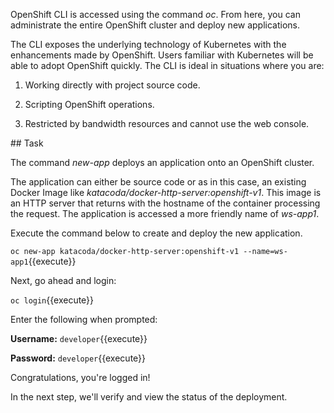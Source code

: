 OpenShift CLI is accessed using the command _oc_. From here, you can administrate the entire OpenShift cluster and deploy new applications.

The CLI exposes the underlying technology of Kubernetes with the enhancements made by OpenShift. Users familiar with Kubernetes will be able to adopt OpenShift quickly. The CLI is ideal in situations where you are:

1) Working directly with project source code.

2) Scripting OpenShift operations.

3) Restricted by bandwidth resources and cannot use the web console.

## Task

The command _new-app_ deploys an application onto an OpenShift cluster.

The application can either be source code or as in this case, an existing Docker Image like _katacoda/docker-http-server:openshift-v1_. This image is an HTTP server that returns with the hostname of the container processing the request. The application is accessed a more friendly name of _ws-app1_.

Execute the command below to create and deploy the new application.

`oc new-app katacoda/docker-http-server:openshift-v1 --name=ws-app1`{{execute}}

Next, go ahead and login:

`oc login`{{execute}}

Enter the following when prompted:

**Username:** `developer`{{execute}}

**Password:** `developer`{{execute}}

Congratulations, you're logged in!

In the next step, we'll verify and view the status of the deployment.
